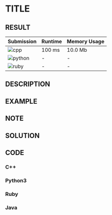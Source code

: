 # TITLE

## RESULT

| Submission                                                        | Runtime | Memory Usage |
| ----------------------------------------------------------------- | ------- | ------------ |
| ![cpp](https://img.shields.io/badge/leetcodexxx-cpp-f34b7d.svg)   | 100 ms  | 10.0 Mb      |
| ![python](https://img.shields.io/badge/leetcodexxx-py-3572A5.svg) | -       | -            |
| ![ruby](https://img.shields.io/badge/leetcodexxx-rb-701516.svg)   | -       | -            |

## DESCRIPTION

## EXAMPLE

## NOTE

## SOLUTION

## CODE

### C++

### Python3

### Ruby

### Java
